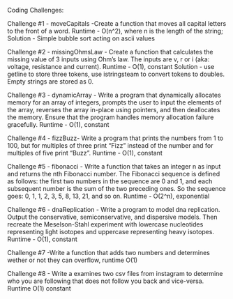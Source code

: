 Coding Challenges:

Challenge #1 - moveCapitals -Create a function that moves all capital letters to the front of a word.
Runtime - O(n^2), where n is the length of the string;
Solution - Simple bubble sort acting on ascii values

Challenge #2 - missingOhmsLaw - Create a function that calculates the missing value of 3 
inputs using Ohm’s law. The inputs are v, r or i (aka: voltage, resistance and current).
Runtime - O(1), constant
Solution - use getline to store three tokens, use istringsteam to convert tokens to doubles.
Empty strings are stored as 0.

Challenge #3 - dynamicArray - Write a program that dynamically allocates 
memory for an array of integers, prompts the user to input the 
elements of the array, reverses the array in-place using pointers, 
and then deallocates the memory. Ensure that the program handles 
memory allocation failure gracefully.
Runtime - O(1), constant

Challenge #4 - fizzBuzz- Write a program that prints the numbers from 1 to 100, 
but for multiples of three print “Fizz” instead of the number 
and for multiples of five print “Buzz”. 
Runtime - O(1), constant

Challenge #5 - fibonacci - Write a function that takes an integer n 
as input and returns the nth Fibonacci number. The 
Fibonacci sequence is defined as follows: the first 
two numbers in the sequence are 0 and 1, and each 
subsequent number is the sum of the two preceding ones.
So the sequence goes: 0, 1, 1, 2, 3, 5, 8, 13, 21, and so on.
Runtime - O(2^n), exponential

Challenge #6 - dnaReplication - Write a program to model dna replication. Output the conservative, 
semiconservative, and dispersive models. Then recreate the Meselson-Stahl experiment
with lowercase nucleotides representing light isotopes and uppercase representing heavy isotopes.
Runtime - O(1), constant

Challenge #7 -Write a function that adds two numbers and determines wether or not they can overflow, runtime O(1)

Challenge #8 - Write a examines two csv files from instagram to determine
who you are following that does not follow you back and vice-versa.
Runtime O(1) constant
